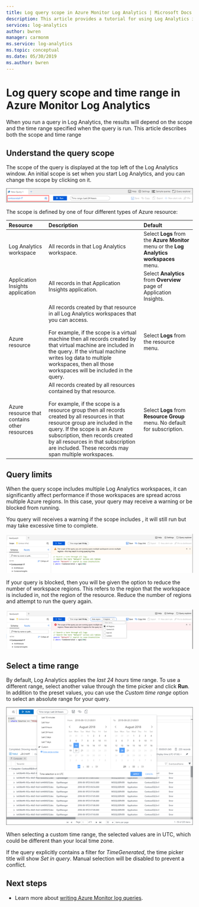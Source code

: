 ```yaml
---
title: Log query scope in Azure Monitor Log Analytics | Microsoft Docs
description: This article provides a tutorial for using Log Analytics in the Azure portal to write queries.
services: log-analytics
author: bwren
manager: carmonm
ms.service: log-analytics
ms.topic: conceptual
ms.date: 05/30/2019
ms.author: bwren
---
```


# Log query scope and time range in Azure Monitor Log Analytics
When you run a query in Log Analytics, the results will depend on the scope and the time range specified when the query is run. This article describes both the scope and time range 


## Understand the query scope
The scope of the query is displayed at the top left of the Log Analytics window. An initial scope is set when you start Log Analytics, and you can change the scope by clicking on it.

![Scope](media/scope/scope.png)

The scope is defined by one of four different types of Azure resource:

| Resource | Description | Default |
|:---|:---|:---|
| Log Analytics workspace | All records in that Log Analytics workspace. | Select **Logs** from the **Azure Monitor** menu or the **Log Analytics workspaces** menu.  |
| Application Insights application | All records in that Application Insights application. | Select **Analytics** from **Overview** page of Application Insights. |
| Azure resource | All records created by that resource in all Log Analytics workspaces that you can access.<br><br>For example, if the scope is a virtual machine then all records created by that virtual machine are included in the query. If the virtual machine writes log data to multiple workspaces, then all those workspaces will be included in the query.  | Select **Logs** from the resource menu. | 
| Azure resource that contains other resources | All records created by all resources contained by that resource.<br><br>For example, if the scope is a resource group then all records created by all resources in that resource group are included in the query. If the scope is an Azure subscription, then records created by all resources in that subscription are included. These records may span multiple workspaces. | Select **Logs** from **Resource Group** menu. No default for subscription. |

## Query limits
When the query scope includes multiple Log Analytics workspaces, it can significantly affect performance if those workspaces are spread across multiple Azure regions. In this case, your query may receive a warning or be blocked from running.

You query will receives a warning if the scope includes , it will still run but may take excessive time to complete.

![Query warning](media/scope/query-warning.png)

If your query is blocked, then you will be given the option to reduce the number of workspace regions. This refers to the region that the workspace is included in, not the region of the resource. Reduce the number of regions and attempt to run the query again.

![Query failed](media/scope/query-failed.png)

## Select a time range
By default, Log Analytics applies the _last 24 hours_ time range. To use a different range, select another value through the time picker and click **Run**. In addition to the preset values, you can use the _Custom time range_ option to select an absolute range for your query.

![Time picker](media/get-started-portal/time-picker.png)

When selecting a custom time range, the selected values are in UTC, which could be different than your local time zone.

If the query explicitly contains a filter for _TimeGenerated_, the time picker title will show _Set in query_. Manual selection will be disabled to prevent a conflict.


## Next steps

- Learn more about [writing Azure Monitor log queries](get-started-queries.md).
